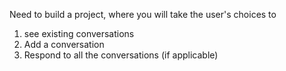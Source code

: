 Need to build a project, where you will take the user's choices to 
1) see existing conversations
2) Add a conversation
3) Respond to all the conversations (if applicable)

